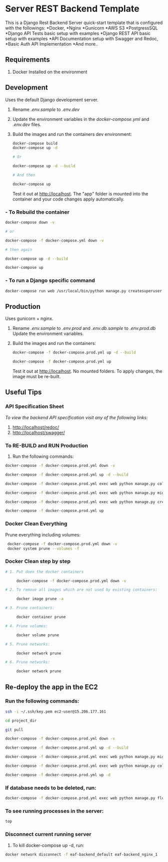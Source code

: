 # Server REST Backend Template
This is a Django Rest Backend Server quick-start template that is configured with the followings:
*Docker, *Nginx *Gunicorn *AWS S3 *PostgressSQL *Django API Tests basic setup with examples *Django REST API basic setup with examples *API Documentation setup with Swagger and Redoc, *Basic Auth API Implementation *And more..

## Requirements

1. Docker Installed on the environment

## Development

Uses the default Django development server.

1. Rename *.env.sample* to *.env.dev*
2. Update the environment variables in the *docker-compose.yml* and *.env.dev* files.
3. Build the images and run the containers dev environment:

    ```sh
    docker-compose build
    docker-compose up -d

    # Or

    docker-compose up -d --build

    # And then

    docker-compose up
    ```

    Test it out at [http://localhost](http://localhost). The "app" folder is mounted into the container and your code changes apply automatically.

### - To Rebuild the container

```sh
docker-compose down -v

# or

docker-compose -f docker-compose.yml down -v

# then again

docker-compose up -d --build

docker-compose up
```

### - To run a Django specific command

```sh
docker-compose run web /usr/local/bin/python manage.py createsuperuser
```

## Production

Uses gunicorn + nginx.

1. Rename *.env.sample* to *.env.prod* and *.env.db.sample* to *.env.prod.db* Update the environment variables.
2. Build the images and run the containers:

    ```sh
    docker-compose -f docker-compose.prod.yml up -d --build

    docker-compose -f docker-compose.prod.yml up
    ```

    Test it out at [http://localhost](http://localhost). No mounted folders. To apply changes, the image must be re-built.
## Useful Tips

### API Specification Sheet

*To view the backend API specification visit any of the following links:*

1. [http://localhost/redoc/](http://localhost/redoc/)
2. [http://localhost/swagger/](http://localhost/swagger/)

### To RE-BUILD and RUN Production

1. Run the following commands:

```sh
docker-compose -f docker-compose.prod.yml down -v

docker-compose -f docker-compose.prod.yml up -d --build

docker-compose -f docker-compose.prod.yml exec web python manage.py collectstatic

docker-compose -f docker-compose.prod.yml exec web python manage.py migrate --noinput

docker-compose -f docker-compose.prod.yml exec web python manage.py createsuperuser

docker-compose -f docker-compose.prod.yml up
```

### Docker Clean Everything

Prune everything including volumes:
```sh
 docker-compose -f docker-compose.prod.yml down -v
 docker system prune --volumes -f
 ```

### Docker Clean step by step
```sh
# 1. Put doen the docker containers

     docker-compose -f docker-compose.prod.yml down -v

# 2. To remove all images which are not used by existing containers:

     docker image prune -a

# 3. Prune containers:

     docker container prune

# 4. Prune volumes:

     docker volume prune

# 5. Prune networks:

     docker network prune

# 6. Prune networks:

     docker network prune
```
## Re-deploy the app in the EC2

### Run the following commands:
```sh
ssh -i ~/.ssh/key.pem ec2-user@15.206.177.161

cd project_dir

git pull

docker-compose -f docker-compose.prod.yml down -v

docker-compose -f docker-compose.prod.yml up -d --build

docker-compose -f docker-compose.prod.yml exec web python manage.py migrate --noinput

docker-compose -f docker-compose.prod.yml exec web python manage.py collectstatic --noinput

docker-compose -f docker-compose.prod.yml up -d
```
### If database needs to be deleted, run:
```sh
docker-compose -f docker-compose.prod.yml exec web python manage.py flush --no-input
```

### To see running processes in the server:
```sh
top
```

### Disconnect current running server

1. To kill docker-compose up -d, run:
```sh
docker network disconnect -f eaf-backend_default eaf-backend_nginx_1
```
